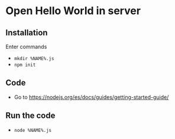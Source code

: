 # Open Hello World in server 

## Installation
Enter commands
* ``` mkdir %NAME%.js ```
* ```npm init ```

## Code
* Go to https://nodejs.org/es/docs/guides/getting-started-guide/

## Run the code
* `node %NAME%.js`
